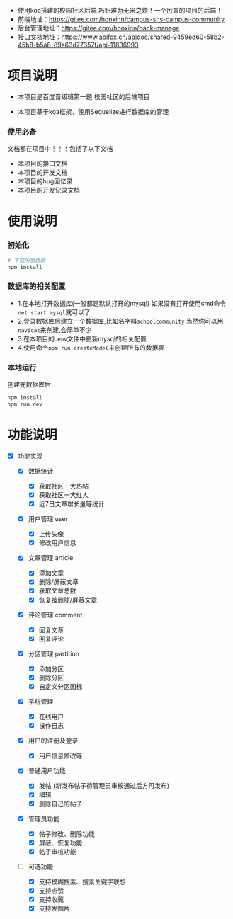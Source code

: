 <!--
 * @Author: 41
 * @Date: 2022-02-15 14:52:44
 * @LastEditors: cos
 * @LastEditTime: 2022-03-07 02:54:08
 * @Description: 项目说明、启动、功能介绍
-->
- 使用koa搭建的校园社区后端 巧妇难为无米之炊！一个厉害的项目的后端！ 
- 前端地址：https://gitee.com/honxinn/campus-sns-campus-community
- 后台管理地址：https://gitee.com/honxinn/back-manage
- 接口文档地址：https://www.apifox.cn/apidoc/shared-9459ed60-58b2-45b8-b5a8-89a63d77357f/api-11836993

# 项目说明
- 本项目是百度晋级班第一题:校园社区的后端项目

- 本项目基于koa框架，使用Sequelize进行数据库的管理

### 使用必备
文档都在项目中！！！包括了以下文档
- 本项目的接口文档
- 本项目的开发文档
- 本项目的bug回忆录
- 本项目的开发记录文档

# 使用说明
### 初始化
```bash
# 下载所需依赖
npm install
```
### 数据库的相关配置
- 1.在本地打开数据库(一般都是默认打开的mysql)
如果没有打开使用cmd命令`net start mysql`就可以了
- 2.登录数据库后建立一个数据库,比如名字叫`schoolcommunity`
当然你可以用`navicat`来创建,会简单不少
- 3.在本项目的`.env`文件中更新mysql的相关配置
- 4.使用命令`npm run createModel`来创建所有的数据表

### 本地运行

创建完数据库后
```bash
npm install
npm run dev
```



# 功能说明
- [x] 功能实现

  - [x] 数据统计
    - [x] 获取社区十大热帖
    - [x] 获取社区十大红人
    - [x] 近7日文章增长量等统计

  - [x] 用户管理 user
    - [x] 上传头像
    - [x] 修改用户信息

  - [x] 文章管理 article

    - [x] 添加文章
    - [x] 删除/屏蔽文章
    - [x] 获取文章总数
    - [x] 恢复被删除/屏蔽文章

  - [x] 评论管理 comment 
    - [x] 回复文章
    - [x] 回复评论

  - [x] 分区管理 partition

    - [x] 添加分区
    - [x] 删除分区
    - [x] 自定义分区图标

  - [x] 系统管理

    - [x] 在线用户
    - [x] 操作日志
    
  - [x] 用户的注册及登录
    - [x] 用户信息修改等
  - [x] 普通用户功能
    - [x] 发帖 (新发布帖子待管理员审核通过后方可发布)
    - [x] 编辑
    - [x] 删除自己的帖子
  - [x] 管理员功能
    - [x] 帖子修改、删除功能
    - [x] 屏蔽、恢复功能
    - [x] 帖子审核功能
  - [ ] 可选功能
    - [x] 支持模糊搜索、搜索关键字联想
    - [x] 支持点赞
    - [x] 支持收藏
    - [x] 支持发图片